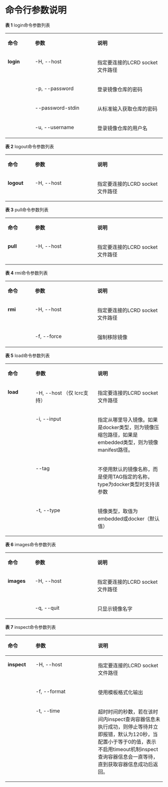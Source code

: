 # 命令行参数说明<a name="ZH-CN_TOPIC_0189976936"></a>

**表 1**  login命令参数列表

<a name="zh-cn_topic_0189976507_table2711184314112"></a>
<table><tbody><tr id="zh-cn_topic_0189976507_row177121143201110"><td class="cellrowborder" valign="top" width="17.333333333333336%"><p id="zh-cn_topic_0189976507_p16712154311113"><a name="zh-cn_topic_0189976507_p16712154311113"></a><a name="zh-cn_topic_0189976507_p16712154311113"></a><strong id="zh-cn_topic_0189976507_b1571224341119"><a name="zh-cn_topic_0189976507_b1571224341119"></a><a name="zh-cn_topic_0189976507_b1571224341119"></a>命令</strong></p>
</td>
<td class="cellrowborder" valign="top" width="39.57575757575758%"><p id="zh-cn_topic_0189976507_p1071211432116"><a name="zh-cn_topic_0189976507_p1071211432116"></a><a name="zh-cn_topic_0189976507_p1071211432116"></a><strong id="zh-cn_topic_0189976507_b12712174331118"><a name="zh-cn_topic_0189976507_b12712174331118"></a><a name="zh-cn_topic_0189976507_b12712174331118"></a>参数</strong></p>
</td>
<td class="cellrowborder" valign="top" width="43.09090909090909%"><p id="zh-cn_topic_0189976507_p11712124311116"><a name="zh-cn_topic_0189976507_p11712124311116"></a><a name="zh-cn_topic_0189976507_p11712124311116"></a><strong id="zh-cn_topic_0189976507_b1712043161118"><a name="zh-cn_topic_0189976507_b1712043161118"></a><a name="zh-cn_topic_0189976507_b1712043161118"></a>说明</strong></p>
</td>
</tr>
<tr id="zh-cn_topic_0189976507_row1571284315113"><td class="cellrowborder" rowspan="4" valign="top" width="17.333333333333336%"><p id="zh-cn_topic_0189976507_p187121043111117"><a name="zh-cn_topic_0189976507_p187121043111117"></a><a name="zh-cn_topic_0189976507_p187121043111117"></a><strong id="zh-cn_topic_0189976507_b12712164314118"><a name="zh-cn_topic_0189976507_b12712164314118"></a><a name="zh-cn_topic_0189976507_b12712164314118"></a>login</strong></p>
<p id="zh-cn_topic_0189976507_p271254317113"><a name="zh-cn_topic_0189976507_p271254317113"></a><a name="zh-cn_topic_0189976507_p271254317113"></a></p>
<p id="zh-cn_topic_0189976507_p413723611129"><a name="zh-cn_topic_0189976507_p413723611129"></a><a name="zh-cn_topic_0189976507_p413723611129"></a></p>
</td>
<td class="cellrowborder" valign="top" width="39.57575757575758%"><p id="zh-cn_topic_0189976507_p971364391118"><a name="zh-cn_topic_0189976507_p971364391118"></a><a name="zh-cn_topic_0189976507_p971364391118"></a>-H, --host</p>
</td>
<td class="cellrowborder" valign="top" width="43.09090909090909%"><p id="zh-cn_topic_0189976507_p14713154351120"><a name="zh-cn_topic_0189976507_p14713154351120"></a><a name="zh-cn_topic_0189976507_p14713154351120"></a>指定要连接的LCRD socket文件路径</p>
</td>
</tr>
<tr id="zh-cn_topic_0189976507_row571384310116"><td class="cellrowborder" valign="top"><p id="zh-cn_topic_0189976507_p729436131214"><a name="zh-cn_topic_0189976507_p729436131214"></a><a name="zh-cn_topic_0189976507_p729436131214"></a>-p, --password</p>
</td>
<td class="cellrowborder" valign="top"><p id="zh-cn_topic_0189976507_p771354351120"><a name="zh-cn_topic_0189976507_p771354351120"></a><a name="zh-cn_topic_0189976507_p771354351120"></a>登录镜像仓库的密码</p>
</td>
</tr>
<tr id="zh-cn_topic_0189976507_row27131443131115"><td class="cellrowborder" valign="top"><p id="zh-cn_topic_0189976507_p13237162231210"><a name="zh-cn_topic_0189976507_p13237162231210"></a><a name="zh-cn_topic_0189976507_p13237162231210"></a>--password-stdin</p>
</td>
<td class="cellrowborder" valign="top"><p id="zh-cn_topic_0189976507_p12713194361119"><a name="zh-cn_topic_0189976507_p12713194361119"></a><a name="zh-cn_topic_0189976507_p12713194361119"></a>从标准输入获取仓库的密码</p>
</td>
</tr>
<tr id="zh-cn_topic_0189976507_row18137736121210"><td class="cellrowborder" valign="top"><p id="zh-cn_topic_0189976507_p67589587125"><a name="zh-cn_topic_0189976507_p67589587125"></a><a name="zh-cn_topic_0189976507_p67589587125"></a>-u, --username</p>
</td>
<td class="cellrowborder" valign="top"><p id="zh-cn_topic_0189976507_p01381036131216"><a name="zh-cn_topic_0189976507_p01381036131216"></a><a name="zh-cn_topic_0189976507_p01381036131216"></a>登录镜像仓库的用户名</p>
</td>
</tr>
</tbody>
</table>

**表 2**  logout命令参数列表

<a name="zh-cn_topic_0189976507_table184058282137"></a>
<table><tbody><tr id="zh-cn_topic_0189976507_row16405728151310"><td class="cellrowborder" valign="top" width="17.333333333333336%"><p id="zh-cn_topic_0189976507_p1040592811315"><a name="zh-cn_topic_0189976507_p1040592811315"></a><a name="zh-cn_topic_0189976507_p1040592811315"></a><strong id="zh-cn_topic_0189976507_b1240572820135"><a name="zh-cn_topic_0189976507_b1240572820135"></a><a name="zh-cn_topic_0189976507_b1240572820135"></a>命令</strong></p>
</td>
<td class="cellrowborder" valign="top" width="39.57575757575758%"><p id="zh-cn_topic_0189976507_p1040532801312"><a name="zh-cn_topic_0189976507_p1040532801312"></a><a name="zh-cn_topic_0189976507_p1040532801312"></a><strong id="zh-cn_topic_0189976507_b16405132841316"><a name="zh-cn_topic_0189976507_b16405132841316"></a><a name="zh-cn_topic_0189976507_b16405132841316"></a>参数</strong></p>
</td>
<td class="cellrowborder" valign="top" width="43.09090909090909%"><p id="zh-cn_topic_0189976507_p11406162812133"><a name="zh-cn_topic_0189976507_p11406162812133"></a><a name="zh-cn_topic_0189976507_p11406162812133"></a><strong id="zh-cn_topic_0189976507_b3406528151311"><a name="zh-cn_topic_0189976507_b3406528151311"></a><a name="zh-cn_topic_0189976507_b3406528151311"></a>说明</strong></p>
</td>
</tr>
<tr id="zh-cn_topic_0189976507_row10406152811133"><td class="cellrowborder" valign="top" width="17.333333333333336%"><p id="zh-cn_topic_0189976507_p20406122814138"><a name="zh-cn_topic_0189976507_p20406122814138"></a><a name="zh-cn_topic_0189976507_p20406122814138"></a><strong id="zh-cn_topic_0189976507_b340692817135"><a name="zh-cn_topic_0189976507_b340692817135"></a><a name="zh-cn_topic_0189976507_b340692817135"></a>logout</strong></p>
</td>
<td class="cellrowborder" valign="top" width="39.57575757575758%"><p id="zh-cn_topic_0189976507_p343864611136"><a name="zh-cn_topic_0189976507_p343864611136"></a><a name="zh-cn_topic_0189976507_p343864611136"></a>-H, --host</p>
</td>
<td class="cellrowborder" valign="top" width="43.09090909090909%"><p id="zh-cn_topic_0189976507_p124171654131315"><a name="zh-cn_topic_0189976507_p124171654131315"></a><a name="zh-cn_topic_0189976507_p124171654131315"></a>指定要连接的LCRD socket文件路径</p>
</td>
</tr>
</tbody>
</table>

**表 3**  pull命令参数列表

<a name="zh-cn_topic_0189976507_table157501230181515"></a>
<table><tbody><tr id="zh-cn_topic_0189976507_row20751153041513"><td class="cellrowborder" valign="top" width="17.333333333333336%"><p id="zh-cn_topic_0189976507_p17511301150"><a name="zh-cn_topic_0189976507_p17511301150"></a><a name="zh-cn_topic_0189976507_p17511301150"></a><strong id="zh-cn_topic_0189976507_b3751113041513"><a name="zh-cn_topic_0189976507_b3751113041513"></a><a name="zh-cn_topic_0189976507_b3751113041513"></a>命令</strong></p>
</td>
<td class="cellrowborder" valign="top" width="39.57575757575758%"><p id="zh-cn_topic_0189976507_p175118309158"><a name="zh-cn_topic_0189976507_p175118309158"></a><a name="zh-cn_topic_0189976507_p175118309158"></a><strong id="zh-cn_topic_0189976507_b147517305150"><a name="zh-cn_topic_0189976507_b147517305150"></a><a name="zh-cn_topic_0189976507_b147517305150"></a>参数</strong></p>
</td>
<td class="cellrowborder" valign="top" width="43.09090909090909%"><p id="zh-cn_topic_0189976507_p6751630181519"><a name="zh-cn_topic_0189976507_p6751630181519"></a><a name="zh-cn_topic_0189976507_p6751630181519"></a><strong id="zh-cn_topic_0189976507_b775111304153"><a name="zh-cn_topic_0189976507_b775111304153"></a><a name="zh-cn_topic_0189976507_b775111304153"></a>说明</strong></p>
</td>
</tr>
<tr id="zh-cn_topic_0189976507_row147511030141520"><td class="cellrowborder" valign="top" width="17.333333333333336%"><p id="zh-cn_topic_0189976507_p1175143041512"><a name="zh-cn_topic_0189976507_p1175143041512"></a><a name="zh-cn_topic_0189976507_p1175143041512"></a><strong id="zh-cn_topic_0189976507_b87511530201515"><a name="zh-cn_topic_0189976507_b87511530201515"></a><a name="zh-cn_topic_0189976507_b87511530201515"></a>pull</strong></p>
</td>
<td class="cellrowborder" valign="top" width="39.57575757575758%"><p id="zh-cn_topic_0189976507_p1075117303152"><a name="zh-cn_topic_0189976507_p1075117303152"></a><a name="zh-cn_topic_0189976507_p1075117303152"></a>-H, --host</p>
</td>
<td class="cellrowborder" valign="top" width="43.09090909090909%"><p id="zh-cn_topic_0189976507_p5752730141519"><a name="zh-cn_topic_0189976507_p5752730141519"></a><a name="zh-cn_topic_0189976507_p5752730141519"></a>指定要连接的LCRD socket文件路径</p>
</td>
</tr>
</tbody>
</table>

**表 4**  rmi命令参数列表

<a name="zh-cn_topic_0189976507_table856181871617"></a>
<table><tbody><tr id="zh-cn_topic_0189976507_row9566182166"><td class="cellrowborder" valign="top" width="17.333333333333336%"><p id="zh-cn_topic_0189976507_p65751821619"><a name="zh-cn_topic_0189976507_p65751821619"></a><a name="zh-cn_topic_0189976507_p65751821619"></a><strong id="zh-cn_topic_0189976507_b175701851613"><a name="zh-cn_topic_0189976507_b175701851613"></a><a name="zh-cn_topic_0189976507_b175701851613"></a>命令</strong></p>
</td>
<td class="cellrowborder" valign="top" width="39.57575757575758%"><p id="zh-cn_topic_0189976507_p4572187167"><a name="zh-cn_topic_0189976507_p4572187167"></a><a name="zh-cn_topic_0189976507_p4572187167"></a><strong id="zh-cn_topic_0189976507_b1579189169"><a name="zh-cn_topic_0189976507_b1579189169"></a><a name="zh-cn_topic_0189976507_b1579189169"></a>参数</strong></p>
</td>
<td class="cellrowborder" valign="top" width="43.09090909090909%"><p id="zh-cn_topic_0189976507_p13571818161617"><a name="zh-cn_topic_0189976507_p13571818161617"></a><a name="zh-cn_topic_0189976507_p13571818161617"></a><strong id="zh-cn_topic_0189976507_b165718184168"><a name="zh-cn_topic_0189976507_b165718184168"></a><a name="zh-cn_topic_0189976507_b165718184168"></a>说明</strong></p>
</td>
</tr>
<tr id="zh-cn_topic_0189976507_row1857141861616"><td class="cellrowborder" rowspan="2" valign="top" width="17.333333333333336%"><p id="zh-cn_topic_0189976507_p65731811165"><a name="zh-cn_topic_0189976507_p65731811165"></a><a name="zh-cn_topic_0189976507_p65731811165"></a><strong id="zh-cn_topic_0189976507_b1657151831616"><a name="zh-cn_topic_0189976507_b1657151831616"></a><a name="zh-cn_topic_0189976507_b1657151831616"></a>rmi</strong></p>
<p id="zh-cn_topic_0189976507_p98391452101617"><a name="zh-cn_topic_0189976507_p98391452101617"></a><a name="zh-cn_topic_0189976507_p98391452101617"></a></p>
</td>
<td class="cellrowborder" valign="top" width="39.57575757575758%"><p id="zh-cn_topic_0189976507_p46405453292"><a name="zh-cn_topic_0189976507_p46405453292"></a><a name="zh-cn_topic_0189976507_p46405453292"></a>-H, --host</p>
</td>
<td class="cellrowborder" valign="top" width="43.09090909090909%"><p id="zh-cn_topic_0189976507_p144457259170"><a name="zh-cn_topic_0189976507_p144457259170"></a><a name="zh-cn_topic_0189976507_p144457259170"></a>指定要连接的LCRD socket文件路径</p>
</td>
</tr>
<tr id="zh-cn_topic_0189976507_row14839105212164"><td class="cellrowborder" valign="top"><p id="zh-cn_topic_0189976507_p351121131713"><a name="zh-cn_topic_0189976507_p351121131713"></a><a name="zh-cn_topic_0189976507_p351121131713"></a>-f, --force</p>
</td>
<td class="cellrowborder" valign="top"><p id="zh-cn_topic_0189976507_p25761881619"><a name="zh-cn_topic_0189976507_p25761881619"></a><a name="zh-cn_topic_0189976507_p25761881619"></a>强制移除镜像</p>
</td>
</tr>
</tbody>
</table>

**表 5**  load命令参数列表

<a name="zh-cn_topic_0189976507_table99761512187"></a>
<table><tbody><tr id="zh-cn_topic_0189976507_row189778519180"><td class="cellrowborder" valign="top" width="17.66%"><p id="zh-cn_topic_0189976507_p29777501817"><a name="zh-cn_topic_0189976507_p29777501817"></a><a name="zh-cn_topic_0189976507_p29777501817"></a><strong id="zh-cn_topic_0189976507_b5977175141813"><a name="zh-cn_topic_0189976507_b5977175141813"></a><a name="zh-cn_topic_0189976507_b5977175141813"></a>命令</strong></p>
</td>
<td class="cellrowborder" valign="top" width="39.47%"><p id="zh-cn_topic_0189976507_p163003261705"><a name="zh-cn_topic_0189976507_p163003261705"></a><a name="zh-cn_topic_0189976507_p163003261705"></a><strong id="zh-cn_topic_0189976507_b86691631409"><a name="zh-cn_topic_0189976507_b86691631409"></a><a name="zh-cn_topic_0189976507_b86691631409"></a>参数</strong></p>
</td>
<td class="cellrowborder" valign="top" width="42.870000000000005%"><p id="zh-cn_topic_0189976507_p1397712515182"><a name="zh-cn_topic_0189976507_p1397712515182"></a><a name="zh-cn_topic_0189976507_p1397712515182"></a><strong id="zh-cn_topic_0189976507_b11977852183"><a name="zh-cn_topic_0189976507_b11977852183"></a><a name="zh-cn_topic_0189976507_b11977852183"></a>说明</strong></p>
</td>
</tr>
<tr id="zh-cn_topic_0189976507_row297715141819"><td class="cellrowborder" rowspan="4" valign="top" width="17.66%"><p id="zh-cn_topic_0189976507_p13977454189"><a name="zh-cn_topic_0189976507_p13977454189"></a><a name="zh-cn_topic_0189976507_p13977454189"></a><strong id="zh-cn_topic_0189976507_b59773511185"><a name="zh-cn_topic_0189976507_b59773511185"></a><a name="zh-cn_topic_0189976507_b59773511185"></a>load</strong></p>
</td>
<td class="cellrowborder" valign="top" width="39.47%"><p id="zh-cn_topic_0189976507_p379318141511"><a name="zh-cn_topic_0189976507_p379318141511"></a><a name="zh-cn_topic_0189976507_p379318141511"></a>-H, --host （仅 lcrc支持）</p>
</td>
<td class="cellrowborder" valign="top" width="42.870000000000005%"><p id="zh-cn_topic_0189976507_p49788571811"><a name="zh-cn_topic_0189976507_p49788571811"></a><a name="zh-cn_topic_0189976507_p49788571811"></a>指定要连接的LCRD socket文件路径</p>
</td>
</tr>
<tr id="zh-cn_topic_0189976507_row129786541815"><td class="cellrowborder" valign="top"><p id="zh-cn_topic_0189976507_p148042191018"><a name="zh-cn_topic_0189976507_p148042191018"></a><a name="zh-cn_topic_0189976507_p148042191018"></a>-i, --input</p>
</td>
<td class="cellrowborder" valign="top"><p id="zh-cn_topic_0189976507_p1125912812193"><a name="zh-cn_topic_0189976507_p1125912812193"></a><a name="zh-cn_topic_0189976507_p1125912812193"></a>指定从哪里导入镜像。如果是docker类型，则为镜像压缩包路径，如果是embedded类型，则为镜像manifest路径。</p>
</td>
</tr>
<tr id="zh-cn_topic_0189976507_row1821173271920"><td class="cellrowborder" valign="top"><p id="zh-cn_topic_0189976507_p335392312120"><a name="zh-cn_topic_0189976507_p335392312120"></a><a name="zh-cn_topic_0189976507_p335392312120"></a>--tag</p>
</td>
<td class="cellrowborder" valign="top"><p id="zh-cn_topic_0189976507_p5290155110196"><a name="zh-cn_topic_0189976507_p5290155110196"></a><a name="zh-cn_topic_0189976507_p5290155110196"></a>不使用默认的镜像名称，而是使用TAG指定的名称，type为docker类型时支持该参数</p>
</td>
</tr>
<tr id="zh-cn_topic_0189976507_row156213350193"><td class="cellrowborder" valign="top"><p id="zh-cn_topic_0189976507_p14257527816"><a name="zh-cn_topic_0189976507_p14257527816"></a><a name="zh-cn_topic_0189976507_p14257527816"></a>-t, --type</p>
</td>
<td class="cellrowborder" valign="top"><p id="zh-cn_topic_0189976507_p69261114208"><a name="zh-cn_topic_0189976507_p69261114208"></a><a name="zh-cn_topic_0189976507_p69261114208"></a>镜像类型，取值为embedded或docker（默认值）</p>
</td>
</tr>
</tbody>
</table>

**表 6**  images命令参数列表

<a name="zh-cn_topic_0189976507_table1698717275206"></a>
<table><tbody><tr id="zh-cn_topic_0189976507_row20987172716205"><td class="cellrowborder" valign="top" width="17.333333333333336%"><p id="zh-cn_topic_0189976507_p198717272205"><a name="zh-cn_topic_0189976507_p198717272205"></a><a name="zh-cn_topic_0189976507_p198717272205"></a><strong id="zh-cn_topic_0189976507_b16988192712012"><a name="zh-cn_topic_0189976507_b16988192712012"></a><a name="zh-cn_topic_0189976507_b16988192712012"></a>命令</strong></p>
</td>
<td class="cellrowborder" valign="top" width="39.57575757575758%"><p id="zh-cn_topic_0189976507_p149889270206"><a name="zh-cn_topic_0189976507_p149889270206"></a><a name="zh-cn_topic_0189976507_p149889270206"></a><strong id="zh-cn_topic_0189976507_b1198862712019"><a name="zh-cn_topic_0189976507_b1198862712019"></a><a name="zh-cn_topic_0189976507_b1198862712019"></a>参数</strong></p>
</td>
<td class="cellrowborder" valign="top" width="43.09090909090909%"><p id="zh-cn_topic_0189976507_p39881427152015"><a name="zh-cn_topic_0189976507_p39881427152015"></a><a name="zh-cn_topic_0189976507_p39881427152015"></a><strong id="zh-cn_topic_0189976507_b17988727162013"><a name="zh-cn_topic_0189976507_b17988727162013"></a><a name="zh-cn_topic_0189976507_b17988727162013"></a>说明</strong></p>
</td>
</tr>
<tr id="zh-cn_topic_0189976507_row9988102722010"><td class="cellrowborder" rowspan="2" valign="top" width="17.333333333333336%"><p id="zh-cn_topic_0189976507_p1798982713208"><a name="zh-cn_topic_0189976507_p1798982713208"></a><a name="zh-cn_topic_0189976507_p1798982713208"></a><strong id="zh-cn_topic_0189976507_b1989927172020"><a name="zh-cn_topic_0189976507_b1989927172020"></a><a name="zh-cn_topic_0189976507_b1989927172020"></a>images</strong></p>
<p id="zh-cn_topic_0189976507_p1989027102011"><a name="zh-cn_topic_0189976507_p1989027102011"></a><a name="zh-cn_topic_0189976507_p1989027102011"></a></p>
</td>
<td class="cellrowborder" valign="top" width="39.57575757575758%"><p id="zh-cn_topic_0189976507_p2401203814283"><a name="zh-cn_topic_0189976507_p2401203814283"></a><a name="zh-cn_topic_0189976507_p2401203814283"></a>-H, --host</p>
</td>
<td class="cellrowborder" valign="top" width="43.09090909090909%"><p id="zh-cn_topic_0189976507_p672324516281"><a name="zh-cn_topic_0189976507_p672324516281"></a><a name="zh-cn_topic_0189976507_p672324516281"></a>指定要连接的LCRD socket文件路径</p>
</td>
</tr>
<tr id="zh-cn_topic_0189976507_row19989727162012"><td class="cellrowborder" valign="top"><p id="zh-cn_topic_0189976507_p10234102862814"><a name="zh-cn_topic_0189976507_p10234102862814"></a><a name="zh-cn_topic_0189976507_p10234102862814"></a>-q, --quit</p>
</td>
<td class="cellrowborder" valign="top"><p id="zh-cn_topic_0189976507_p59851651152815"><a name="zh-cn_topic_0189976507_p59851651152815"></a><a name="zh-cn_topic_0189976507_p59851651152815"></a>只显示镜像名字</p>
</td>
</tr>
</tbody>
</table>

**表 7**  inspect命令参数列表

<a name="zh-cn_topic_0189976507_table73237211516"></a>
<table><thead align="left"><tr id="zh-cn_topic_0189976507_row3323182851"><th class="cellrowborder" valign="top" width="17.72177217721772%" id="mcps1.2.4.1.1"><p id="zh-cn_topic_0189976507_p13410654512"><a name="zh-cn_topic_0189976507_p13410654512"></a><a name="zh-cn_topic_0189976507_p13410654512"></a><strong id="zh-cn_topic_0189976507_b13410851356"><a name="zh-cn_topic_0189976507_b13410851356"></a><a name="zh-cn_topic_0189976507_b13410851356"></a>命令</strong></p>
</th>
<th class="cellrowborder" valign="top" width="39.563956395639565%" id="mcps1.2.4.1.2"><p id="zh-cn_topic_0189976507_p20410352512"><a name="zh-cn_topic_0189976507_p20410352512"></a><a name="zh-cn_topic_0189976507_p20410352512"></a><strong id="zh-cn_topic_0189976507_b1541017518515"><a name="zh-cn_topic_0189976507_b1541017518515"></a><a name="zh-cn_topic_0189976507_b1541017518515"></a>参数</strong></p>
</th>
<th class="cellrowborder" valign="top" width="42.71427142714271%" id="mcps1.2.4.1.3"><p id="zh-cn_topic_0189976507_p1441015512513"><a name="zh-cn_topic_0189976507_p1441015512513"></a><a name="zh-cn_topic_0189976507_p1441015512513"></a><strong id="zh-cn_topic_0189976507_b154100511510"><a name="zh-cn_topic_0189976507_b154100511510"></a><a name="zh-cn_topic_0189976507_b154100511510"></a>说明</strong></p>
</th>
</tr>
</thead>
<tbody><tr id="zh-cn_topic_0189976507_row33241029510"><td class="cellrowborder" rowspan="3" valign="top" width="17.72177217721772%" headers="mcps1.2.4.1.1 "><p id="zh-cn_topic_0189976507_p2410145857"><a name="zh-cn_topic_0189976507_p2410145857"></a><a name="zh-cn_topic_0189976507_p2410145857"></a><strong id="zh-cn_topic_0189976507_b1541012512516"><a name="zh-cn_topic_0189976507_b1541012512516"></a><a name="zh-cn_topic_0189976507_b1541012512516"></a>inspect</strong></p>
</td>
<td class="cellrowborder" valign="top" width="39.563956395639565%" headers="mcps1.2.4.1.2 "><p id="zh-cn_topic_0189976507_p124111251511"><a name="zh-cn_topic_0189976507_p124111251511"></a><a name="zh-cn_topic_0189976507_p124111251511"></a>-H, --host</p>
</td>
<td class="cellrowborder" valign="top" width="42.71427142714271%" headers="mcps1.2.4.1.3 "><p id="zh-cn_topic_0189976507_p34111555514"><a name="zh-cn_topic_0189976507_p34111555514"></a><a name="zh-cn_topic_0189976507_p34111555514"></a>指定要连接的LCRD socket文件路径</p>
</td>
</tr>
<tr id="zh-cn_topic_0189976507_row432415215516"><td class="cellrowborder" valign="top" headers="mcps1.2.4.1.1 "><p id="zh-cn_topic_0189976507_p14112511510"><a name="zh-cn_topic_0189976507_p14112511510"></a><a name="zh-cn_topic_0189976507_p14112511510"></a>-f, --format</p>
</td>
<td class="cellrowborder" valign="top" headers="mcps1.2.4.1.2 "><p id="zh-cn_topic_0189976507_p1141119511513"><a name="zh-cn_topic_0189976507_p1141119511513"></a><a name="zh-cn_topic_0189976507_p1141119511513"></a>使用模板格式化输出</p>
</td>
</tr>
<tr id="zh-cn_topic_0189976507_row83241924511"><td class="cellrowborder" valign="top" headers="mcps1.2.4.1.1 "><p id="zh-cn_topic_0189976507_p4411135858"><a name="zh-cn_topic_0189976507_p4411135858"></a><a name="zh-cn_topic_0189976507_p4411135858"></a>-t, --time</p>
</td>
<td class="cellrowborder" valign="top" headers="mcps1.2.4.1.2 "><p id="zh-cn_topic_0189976507_p16411165253"><a name="zh-cn_topic_0189976507_p16411165253"></a><a name="zh-cn_topic_0189976507_p16411165253"></a>超时时间的秒数，若在该时间内inspect查询容器信息未执行成功，则停止等待并立即报错，默认为120秒，当配置小于等于0的值，表示不启用timeout机制inspect查询容器信息会一直等待，直到获取容器信息成功后返回。</p>
</td>
</tr>
</tbody>
</table>

